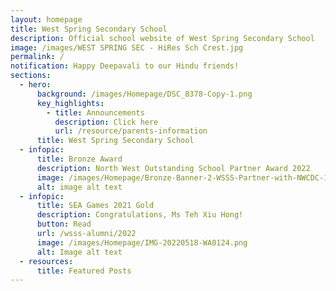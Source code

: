 ```yaml
---
layout: homepage
title: West Spring Secondary School
description: Official school website of West Spring Secondary School
image: /images/WEST SPRING SEC - HiRes Sch Crest.jpg
permalink: /
notification: Happy Deepavali to our Hindu friends!
sections:
  - hero:
      background: /images/Homepage/DSC_8378-Copy-1.png
      key_highlights:
        - title: Announcements
          description: Click here
          url: /resource/parents-information
      title: West Spring Secondary School
  - infopic:
      title: Bronze Award
      description: North West Outstanding School Partner Award 2022
      image: /images/Homepage/Bronze-Banner-2-WSSS-Partner-with-NWCDC-1-1-scaled.png
      alt: image alt text
  - infopic:
      title: SEA Games 2021 Gold
      description: Congratulations, Ms Teh Xiu Hong!
      button: Read
      url: /wsss-alumni/2022
      image: /images/Homepage/IMG-20220518-WA0124.png
      alt: Image alt text
  - resources:
      title: Featured Posts
---
```


